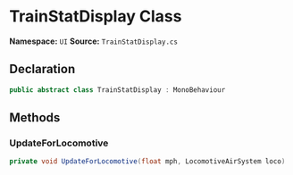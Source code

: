 # TrainStatDisplay Class

**Namespace:** `UI`
**Source:** `TrainStatDisplay.cs`

## Declaration

```csharp
public abstract class TrainStatDisplay : MonoBehaviour
```

## Methods

### UpdateForLocomotive

```csharp
private void UpdateForLocomotive(float mph, LocomotiveAirSystem loco)
```

